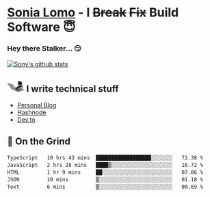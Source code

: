# [Sonia Lomo](https://sonylomo.github.io/) - I ~~Break~~ ~~Fix~~ Build Software 😇
### Hey there Stalker... 😏 

<a href="https://github.com/sonylomo/github-readme-stats">
  <img align="center" src="https://media.giphy.com/media/lU05nFSW6Y2A/giphy.gif" alt="Sony's github stats" />
</a>

## <img src="assets/devcat.gif" width="40"> I write technical stuff
- [Personal Blog](https://www.sonylomo.dev/blog)
- [Hashnode](https://sonylomo.hashnode.dev/)
- [Dev.to](https://dev.to/sonylomo)

## 🤡 On the Grind
<!--START_SECTION:waka-->

```txt
TypeScript   10 hrs 43 mins  ██████████████████░░░░░░░   72.38 %
JavaScript   2 hrs 28 mins   ████▒░░░░░░░░░░░░░░░░░░░░   16.72 %
HTML         1 hr 9 mins     ██░░░░░░░░░░░░░░░░░░░░░░░   07.86 %
JSON         10 mins         ▒░░░░░░░░░░░░░░░░░░░░░░░░   01.18 %
Text         6 mins          ▒░░░░░░░░░░░░░░░░░░░░░░░░   00.69 %
```

<!--END_SECTION:waka-->
